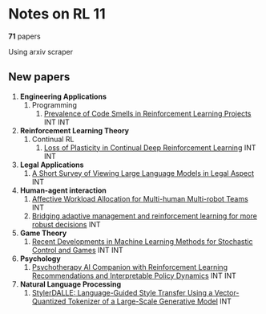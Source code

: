 # Notes on RL 11

__71__ papers

Using arxiv scraper

## New papers

1. __Engineering Applications__
   1. Programming
      1.  [Prevalence of Code Smells in Reinforcement Learning Projects](https://arxiv.org/pdf/2303.10236) INT INT
2. __Reinforcement Learning Theory__
    1. Continual RL
       1. [Loss of Plasticity in Continual Deep Reinforcement Learning](https://arxiv.org/pdf/2303.07507) INT INT
3. __Legal Applications__
   1. [A Short Survey of Viewing Large Language Models in Legal Aspect](https://arxiv.org/pdf/2303.09136) INT
4. __Human-agent interaction__
   1. [Affective Workload Allocation for Multi-human Multi-robot Teams](https://arxiv.org/pdf/2303.10465) INT
   2. [Bridging adaptive management and reinforcement learning for more robust decisions](https://arxiv.org/pdf/2303.08731) INT
5. __Game Theory__
   1. [Recent Developments in Machine Learning Methods for Stochastic Control and Games](https://arxiv.org/pdf/2303.10257) INT INT
6.  __Psychology__
    1.  [Psychotherapy AI Companion with Reinforcement Learning Recommendations and Interpretable Policy Dynamics](https://arxiv.org/pdf/2303.09601) INT INT
7.  __Natural Language Processing__
    1.  [StylerDALLE: Language-Guided Style Transfer Using a Vector-Quantized Tokenizer of a Large-Scale Generative Model](https://arxiv.org/pdf/2303.09268) INT